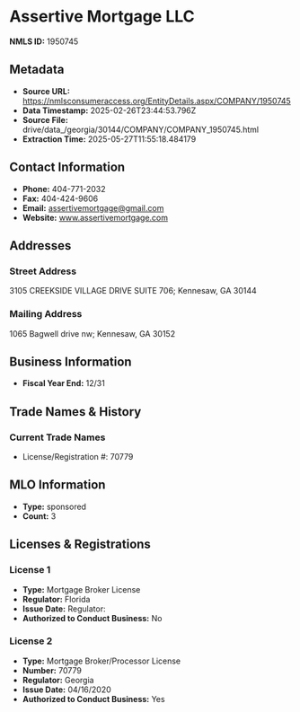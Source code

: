 # Assertive Mortgage LLC

**NMLS ID:** 1950745

## Metadata
- **Source URL:** https://nmlsconsumeraccess.org/EntityDetails.aspx/COMPANY/1950745
- **Data Timestamp:** 2025-02-26T23:44:53.796Z
- **Source File:** drive/data_/georgia/30144/COMPANY/COMPANY_1950745.html
- **Extraction Time:** 2025-05-27T11:55:18.484179

## Contact Information
- **Phone:** 404-771-2032
- **Fax:** 404-424-9606
- **Email:** assertivemortgage@gmail.com
- **Website:** www.assertivemortgage.com

## Addresses
### Street Address
3105 CREEKSIDE VILLAGE DRIVE SUITE 706; Kennesaw, GA 30144

### Mailing Address
1065 Bagwell drive nw; Kennesaw, GA 30152

## Business Information
- **Fiscal Year End:** 12/31

## Trade Names & History
### Current Trade Names
- License/Registration #: 70779

## MLO Information
- **Type:** sponsored
- **Count:** 3

## Licenses & Registrations

### License 1
- **Type:** Mortgage Broker License
- **Regulator:** Florida
- **Issue Date:** Regulator:
- **Authorized to Conduct Business:** No

### License 2
- **Type:** Mortgage Broker/Processor License
- **Number:** 70779
- **Regulator:** Georgia
- **Issue Date:** 04/16/2020
- **Authorized to Conduct Business:** Yes
